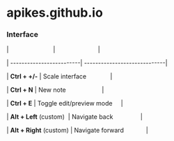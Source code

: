 # apikes.github.io

### Interface

|                          |                              |

| -------------------------| -----------------------------|

| **Ctrl + +/-**           | Scale interface              |

| **Ctrl + N**             | New note                     |

| **Ctrl + E**             | Toggle edit/preview mode     |

| **Alt + Left** (custom)  | Navigate back                |

| **Alt + Right** (custom) | Navigate forward             |
